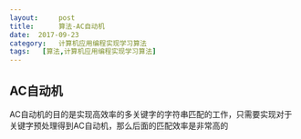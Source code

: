 ```yaml
---
layout:     post
title:      算法-AC自动机
date:  2017-09-23
category:   计算机应用编程实现学习算法
tags:   [算法,计算机应用编程实现学习算法]
---
```

## AC自动机
AC自动机的目的是实现高效率的多关键字的字符串匹配的工作，只需要实现对于关键字预处理得到AC自动机，那么后面的匹配效率是非常高的  
